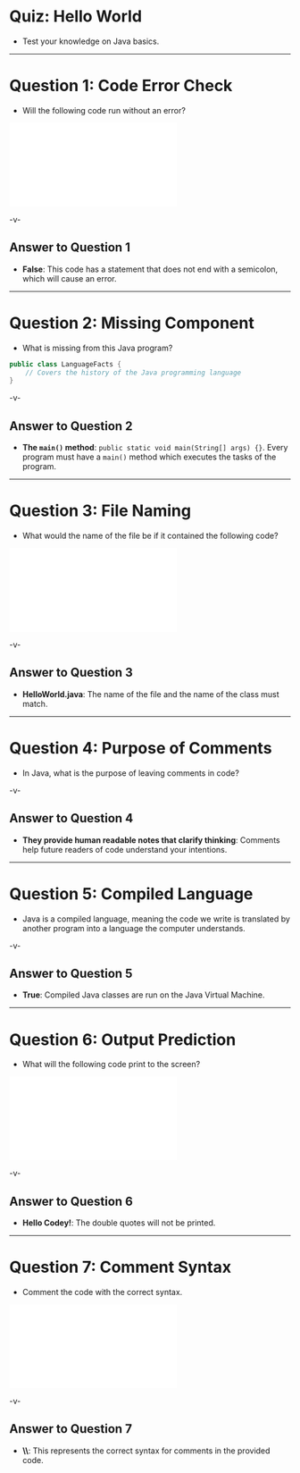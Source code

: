 # Quiz: Hello World

-   Test your knowledge on Java basics.

---

# Question 1: Code Error Check

-   Will the following code run without an error?

![](../src/examples/LanguageFacts.java)

-v-

## Answer to Question 1

-   **False**: This code has a statement that does not end with a semicolon, which will cause an error.

---

# Question 2: Missing Component

-   What is missing from this Java program?

```java
public class LanguageFacts {
    // Covers the history of the Java programming language
}
```

-v-

## Answer to Question 2

-   **The `main()` method**: `public static void main(String[] args) {}`. Every program must have a `main()` method which executes the tasks of the program.

---

# Question 3: File Naming

-   What would the name of the file be if it contained the following code?

![](../src/examples/HelloWorld.java)

-v-

## Answer to Question 3

-   **HelloWorld.java**: The name of the file and the name of the class must match.

---

# Question 4: Purpose of Comments

-   In Java, what is the purpose of leaving comments in code?

-v-

## Answer to Question 4

-   **They provide human readable notes that clarify thinking**: Comments help future readers of code understand your intentions.

---

# Question 5: Compiled Language

-   Java is a compiled language, meaning the code we write is translated by another program into a language the computer understands.

-v-

## Answer to Question 5

-   **True**: Compiled Java classes are run on the Java Virtual Machine.

---

# Question 6: Output Prediction

-   What will the following code print to the screen?

![](../src/examples/HelloYou.java)

-v-

## Answer to Question 6

-   **Hello Codey!**: The double quotes will not be printed.

---

# Question 7: Comment Syntax

-   Comment the code with the correct syntax.

![](../src/examples/Timeline.java)

-v-

## Answer to Question 7

-   **\\\\**: This represents the correct syntax for comments in the provided code.
